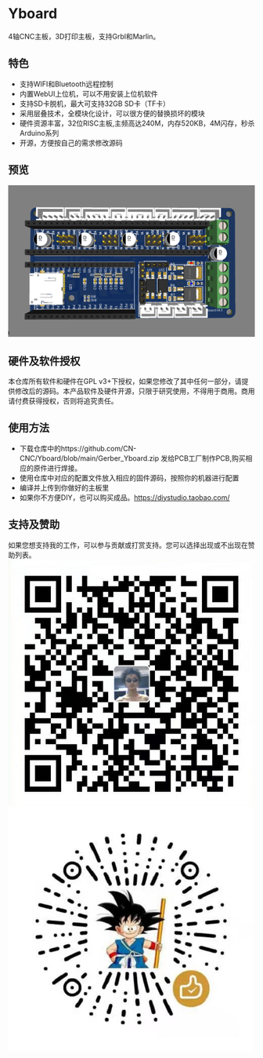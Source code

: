 # Yboard
4轴CNC主板，3D打印主板，支持Grbl和Marlin。

## 特色
- 支持WIFI和Bluetooth远程控制
- 内置WebUI上位机，可以不用安装上位机软件
- 支持SD卡脱机，最大可支持32GB SD卡（TF卡）
- 采用层叠技术，全模块化设计，可以很方便的替换损坏的模块
- 硬件资源丰富，32位RISC主板,主频高达240M，内存520KB，4M闪存，秒杀Arduino系列
- 开源，方便按自己的需求修改源码

## 预览
![3d](./images/3d.png)

## 硬件及软件授权
本仓库所有软件和硬件在GPL v3+下授权，如果您修改了其中任何一部分，请提供修改后的源码。本产品软件及硬件开源，只限于研究使用，不得用于商用。商用请付费获得授权，否则将追究责任。

## 使用方法
- 下载仓库中的https://github.com/CN-CNC/Yboard/blob/main/Gerber_Yboard.zip 发给PCB工厂制作PCB,购买相应的原件进行焊接。
- 使用仓库中对应的配置文件放入相应的固件源码，按照你的机器进行配置
- 编译并上传到你做好的主板里
- 如果你不方便DIY，也可以购买成品。https://diystudio.taobao.com/

## 支持及赞助
如果您想支持我的工作，可以参与贡献或打赏支持。您可以选择出现或不出现在赞助列表。
![alipay](./donate/alipay.jpg)
![wechatpay](./donate/wechatpay.jpg)


